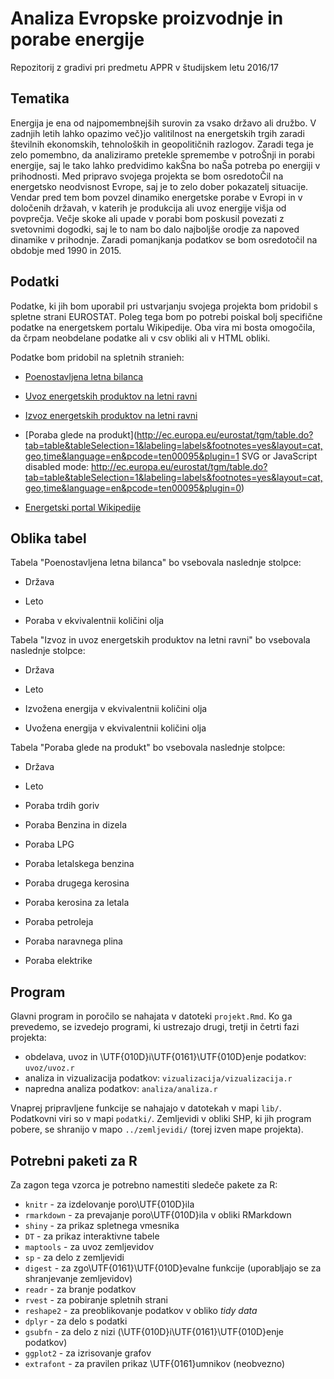 # Analiza Evropske proizvodnje in porabe energije

Repozitorij z gradivi pri predmetu APPR v študijskem letu 2016/17

## Tematika

Energija je ena od najpomembnejših surovin za vsako državo ali družbo. V zadnjih letih lahko opazimo več}jo valitilnost na energetskih trgih zaradi številnih ekonomskih, tehnoloških in geopolitičnih razlogov. Zaradi tega je zelo pomembno, da analiziramo pretekle spremembe v potroŠnji in porabi energije, saj le tako lahko predvidimo kakŠna bo naŠa potreba po energiji v prihodnosti. Med pripravo svojega projekta se bom osredotoČil na energetsko neodvisnost Evrope, saj je to zelo dober pokazatelj situacije. Vendar pred tem bom povzel dinamiko energetske porabe v Evropi in v določenih državah, v katerih je produkcija ali uvoz energije višja od povprečja. Večje skoke ali upade v porabi bom poskusil povezati z svetovnimi dogodki, saj le to nam bo dalo najboljše orodje za napoved dinamike v prihodnje. Zaradi pomanjkanja podatkov se bom osredotočil na obdobje med 1990 in 2015. 

## Podatki

Podatke, ki jih bom uporabil pri ustvarjanju svojega projekta bom pridobil s spletne strani EUROSTAT. Poleg tega bom po potrebi poiskal bolj specifične podatke na energetskem portalu Wikipedije. Oba vira mi bosta omogočila, da črpam neobdelane podatke ali v csv obliki ali v HTML obliki. 

Podatke bom pridobil na spletnih stranieh:

- [Poenostavljena letna bilanca](http://appsso.eurostat.ec.europa.eu/nui/show.do?query=BOOKMARK_DS-053524_QID_4739B558_UID_-3F171EB0&layout=GEO,L,X,0;TIME,C,Y,0;UNIT,L,Z,0;PRODUCT,L,Z,1;INDIC_NRG,L,Z,2;INDICATORS,C,Z,3;&zSelection=DS-053524INDIC_NRG,B_100900;DS-053524INDICATORS,OBS_FLAG;DS-053524PRODUCT,0000;DS-053524UNIT,TJ;&rankName1=UNIT_1_2_-1_2&rankName2=INDICATORS_1_2_-1_2&rankName3=PRODUCT_1_2_-1_2&rankName4=INDIC-NRG_1_2_-1_2&rankName5=GEO_1_2_0_0&rankName6=TIME_1_0_0_1&sortR=ASC_-1_FIRST&rStp=&cStp=&rDCh=&cDCh=&rDM=true&cDM=true&footnes=false&empty=false&wai=false&time_mode=ROLLING&time_most_recent=false&lang=EN&cfo=%23%23%23%2C%23%23%23.%23%23%23)

- [Uvoz energetskih produktov na letni ravni](http://appsso.eurostat.ec.europa.eu/nui/show.do?query=BOOKMARK_DS-053542_QID_15722ADD_UID_-3F171EB0&layout=TIME,C,X,0;GEO,L,Y,0;UNIT,L,Z,0;PRODUCT,L,Z,1;PARTNER,L,Z,2;INDICATORS,C,Z,3;&zSelection=DS-053542INDICATORS,OBS_FLAG;DS-053542UNIT,KTOE;DS-053542PARTNER,BE;DS-053542PRODUCT,0000;&rankName1=PARTNER_1_2_-1_2&rankName2=TIME_1_0_0_0&rankName3=UNIT_1_2_-1_2&rankName4=GEO_1_2_0_1&rankName5=INDICATORS_1_2_-1_2&rankName6=PRODUCT_1_2_-1_2&sortC=ASC_-1_FIRST&rStp=&cStp=&rDCh=&cDCh=&rDM=true&cDM=true&footnes=false&empty=false&wai=false&time_mode=ROLLING&time_most_recent=false&lang=EN&cfo=%23%23%23%2C%23%23%23.%23%23%23)
 
- [Izvoz energetskih produktov na letni ravni](http://appsso.eurostat.ec.europa.eu/nui/show.do?query=BOOKMARK_DS-053546_QID_-366C96A2_UID_-3F171EB0&layout=TIME,C,X,0;GEO,L,Y,0;UNIT,L,Z,0;PRODUCT,L,Z,1;PARTNER,L,Z,2;INDICATORS,C,Z,3;&zSelection=DS-053546INDICATORS,OBS_FLAG;DS-053546UNIT,KTOE;DS-053546PARTNER,BE;DS-053546PRODUCT,0000;&rankName1=PARTNER_1_2_-1_2&rankName2=TIME_1_0_0_0&rankName3=UNIT_1_2_-1_2&rankName4=GEO_1_2_0_1&rankName5=INDICATORS_1_2_-1_2&rankName6=PRODUCT_1_2_-1_2&sortC=ASC_-1_FIRST&rStp=&cStp=&rDCh=&cDCh=&rDM=true&cDM=true&footnes=false&empty=false&wai=false&time_mode=ROLLING&time_most_recent=false&lang=EN&cfo=%23%23%23%2C%23%23%23.%23%23%23)
 
- [Poraba glede na produkt](http://ec.europa.eu/eurostat/tgm/table.do?tab=table&tableSelection=1&labeling=labels&footnotes=yes&layout=cat,geo,time&language=en&pcode=ten00095&plugin=1
SVG or JavaScript disabled mode: http://ec.europa.eu/eurostat/tgm/table.do?tab=table&tableSelection=1&labeling=labels&footnotes=yes&layout=cat,geo,time&language=en&pcode=ten00095&plugin=0)

- [Energetski portal Wikipedije](https://en.wikipedia.org/wiki/Portal:Energy/Explore)

## Oblika tabel

Tabela "Poenostavljena letna bilanca" bo vsebovala naslednje stolpce:

- Država

- Leto

- Poraba v ekvivalentnii količini olja

Tabela "Izvoz in uvoz energetskih produktov na letni ravni" bo vsebovala naslednje stolpce:

- Država

- Leto

- Izvožena energija v ekvivalentnii količini olja

- Uvožena energija v ekvivalentnii količini olja

Tabela "Poraba glede na produkt" bo vsebovala naslednje stolpce:

- Država

- Leto

- Poraba trdih goriv

- Poraba Benzina in dizela 

- Poraba LPG

- Poraba letalskega benzina

- Poraba drugega kerosina

- Poraba kerosina za letala

- Poraba petroleja

- Poraba naravnega plina

- Poraba elektrike



## Program

Glavni program in poročilo se nahajata v datoteki `projekt.Rmd`. Ko ga prevedemo,
se izvedejo programi, ki ustrezajo drugi, tretji in četrti fazi projekta:

* obdelava, uvoz in \UTF{010D}i\UTF{0161}\UTF{010D}enje podatkov: `uvoz/uvoz.r`
* analiza in vizualizacija podatkov: `vizualizacija/vizualizacija.r`
* napredna analiza podatkov: `analiza/analiza.r`

Vnaprej pripravljene funkcije se nahajajo v datotekah v mapi `lib/`. Podatkovni
viri so v mapi `podatki/`. Zemljevidi v obliki SHP, ki jih program pobere, se
shranijo v mapo `../zemljevidi/` (torej izven mape projekta).

## Potrebni paketi za R

Za zagon tega vzorca je potrebno namestiti sledeče pakete za R:

* `knitr` - za izdelovanje poro\UTF{010D}ila
* `rmarkdown` - za prevajanje poro\UTF{010D}ila v obliki RMarkdown
* `shiny` - za prikaz spletnega vmesnika
* `DT` - za prikaz interaktivne tabele
* `maptools` - za uvoz zemljevidov
* `sp` - za delo z zemljevidi
* `digest` - za zgo\UTF{0161}\UTF{010D}evalne funkcije (uporabljajo se za shranjevanje zemljevidov)
* `readr` - za branje podatkov
* `rvest` - za pobiranje spletnih strani
* `reshape2` - za preoblikovanje podatkov v obliko *tidy data*
* `dplyr` - za delo s podatki
* `gsubfn` - za delo z nizi (\UTF{010D}i\UTF{0161}\UTF{010D}enje podatkov)
* `ggplot2` - za izrisovanje grafov
* `extrafont` - za pravilen prikaz \UTF{0161}umnikov (neobvezno)
